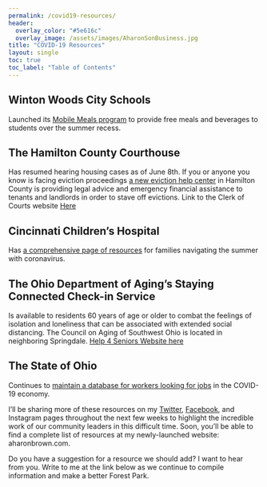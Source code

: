 ```yaml
---
permalink: /covid19-resources/
header:
  overlay_color: "#5e616c"
  overlay_image: /assets/images/AharonSonBusiness.jpg
title: "COVID-19 Resources"
layout: single
toc: true
toc_label: "Table of Contents"
---
```


## Winton Woods City Schools 
Launched its [Mobile Meals program](https://www.wintonwoods.org/Content2/summermeals) to provide free meals and beverages to students over the summer recess.

## The Hamilton County Courthouse 
Has resumed hearing housing cases as of June 8th. If you or anyone you know is facing eviction proceedings [a new eviction help center](https://www.wvxu.org/post/evictions-expected-skyrocket-center-aims-help-renters-landlords#stream/0) in Hamilton County is providing legal advice and emergency financial assistance to tenants and landlords in order to stave off evictions. 
Link to the Clerk of Courts website [Here](https://www.courtclerk.org/)

## Cincinnati Children’s Hospital 
Has [a comprehensive page of resources](https://www.cincinnatichildrens.org/patients/coronavirus-information/family-resources) for families navigating the summer with coronavirus.

## The Ohio Department of Aging’s Staying Connected Check-in Service 
Is available to residents 60 years of age or older to combat the feelings of isolation and loneliness that can be associated with extended social distancing. The Council on Aging of Southwest Ohio is located in neighboring Springdale. 
[Help 4 Seniors Website here](https://www.help4seniors.org/)

## The State of Ohio 
Continues to [maintain a database for workers looking for jobs](https://jobsearch.ohio.gov/wps/portal/gov/jobsearch/home) in the COVID-19 economy.

I’ll be sharing more of these resources on my [Twitter](https://twitter.com/aharon_brown), [Facebook](https://www.facebook.com/aharon.brown.9/), and Instagram pages throughout the next few weeks 
to highlight the incredible work of our community leaders in this difficult time. Soon, you’ll be able to find a complete 
list of resources at my newly-launched website: aharonbrown.com.

Do you have a suggestion for a resource we should add? I want to hear from you. 
Write to me at the link below as we continue to compile information and make a better Forest Park.
